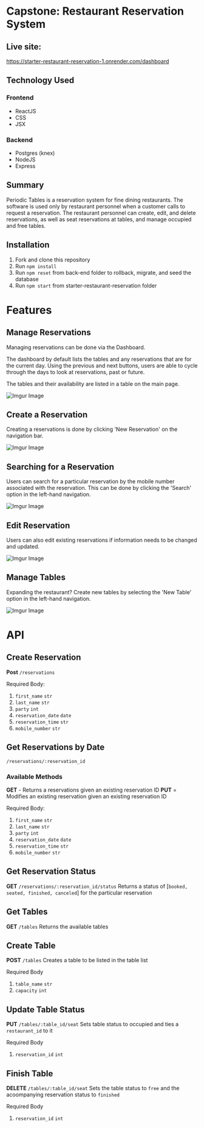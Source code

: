 # Capstone: Restaurant Reservation System
## Live site:
https://starter-restaurant-reservation-1.onrender.com/dashboard

## Technology Used
### Frontend
* ReactJS
* CSS
* JSX

### Backend
* Postgres (knex)
* NodeJS
* Express

## Summary
Periodic Tables is a reservation system for fine dining restaurants. The software is used only by restaurant personnel when a customer calls to request a reservation. The restaurant personnel can create, edit, and delete reservations, as well as seat reservations at tables, and manage occupied and free tables.

## Installation

1. Fork and clone this repository
1. Run `npm install`
1. Run `npm reset` from back-end folder to rollback, migrate, and seed the database
1. Run `npm start` from starter-restaurant-reservation folder

# Features
## Manage Reservations
Managing reservations can be done via the Dashboard.

The dashboard by default lists the tables and any reservations that are for the current day. Using the previous and next buttons, users are able to cycle through the days to look at reservations, past or future.

The tables and their availability are listed in a table on the main page.

![Imgur Image](./images/manageRes.png)

## Create a Reservation
Creating a reservations is done by clicking 'New Reservation' on the navigation bar.

![Imgur Image](./images/createRes.png)

## Searching for a Reservation
Users can search for a particular reservation by the mobile number associated with the reservation. This can be done by clicking the 'Search' option in the left-hand navigation.

![Imgur Image](./images/searchRes.png)

## Edit Reservation
Users can also edit existing reservations if information needs to be changed and updated.

![Imgur Image](./images/editRes.png)

## Manage Tables
Expanding the restaurant? Create new tables by selecting the 'New Table' option in the left-hand navigation.

![Imgur Image](./images/manageTables.png)

# API

## Create Reservation
**Post** `/reservations`

Required Body:
1. `first_name` `str`
1. `last_name`  `str`
1. `party` `int`
1. `reservation_date` `date`
1. `reservation_time` `str`
1. `mobile_number` `str`

## Get Reservations by Date
`/reservations/:reservation_id`

### Available Methods
**GET** - Returns a reservations given an existing reservation ID
**PUT** = Modifies an existing reservation given an existing reservation ID

Required Body:
1. `first_name` `str`
1. `last_name`  `str`
1. `party` `int`
1. `reservation_date` `date`
1. `reservation_time` `str`
1. `mobile_number` `str`

## Get Reservation Status
**GET** `/reservations/:reservation_id/status`
Returns a status of [`booked, seated, finished, canceled`] for the particular reservation

## Get Tables
**GET** `/tables`
Returns the available tables

## Create Table
**POST** `/tables`
Creates a table to be listed in the table list

Required Body
1. `table_name` `str`
1. `capacity`  `int`

## Update Table Status

**PUT** `/tables/:table_id/seat`
Sets table status to occupied and ties a `restaurant_id` to it

Required Body
1. `reservation_id` `int`

## Finish Table

**DELETE** `/tables/:table_id/seat`
Sets the table status to `free` and the acoompanying reservation status to `finished`

Required Body
1. `reservation_id` `int`